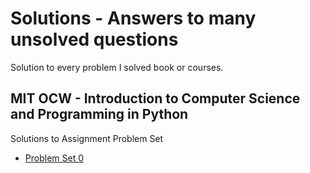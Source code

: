 # Solutions - Answers to many unsolved questions
Solution to every problem I solved book or courses.

## MIT OCW - Introduction to Computer Science and Programming in Python
  Solutions to Assignment Problem Set
- [Problem Set 0](./mit-icspp/ps0)  
